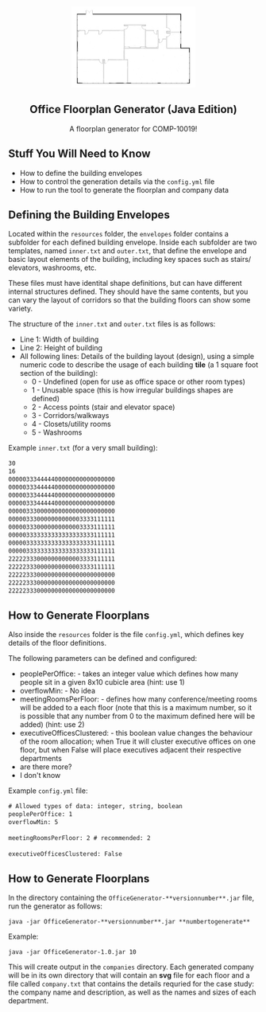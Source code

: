 <!-- DO WE NEED A LOGO?  WHY NOT! -->
<div align="center">
  <img src="images/ofp.jpg" alt="Awful Logo">

  <h2 align="center">Office Floorplan Generator (Java Edition)</h2>
  <p align="center">
A floorplan generator for COMP-10019!
  </p>
</div>

## Stuff You Will Need to Know
* How to define the building envelopes
* How to control the generation details via the ``config.yml`` file
* How to run the tool to generate the floorplan and company data

## Defining the Building Envelopes
Located within the ``resources`` folder, the `envelopes` folder contains a 
subfolder for each defined building envelope.  Inside each subfolder are two
templates, named ``inner.txt`` and ``outer.txt``, that define the envelope and
basic layout elements of the building, including key spaces such as stairs/
elevators, washrooms, etc.

These files must have identital shape definitions, but can have different
internal structures defined.  They should have the same contents, but you can
vary the layout of corridors so that the building floors can show some variety.

The structure of the ``inner.txt`` and ``outer.txt`` files is as follows:
* Line 1: Width of building
* Line 2: Height of building
* All following lines: Details of the building layout (design), using a simple
numeric code to describe the usage of each building **tile** (a 1 square foot
section of the building):
    * 0 - Undefined (open for use as office space or other room types)
    * 1 - Unusable space (this is how irregular buildings shapes are defined)
    * 2 - Access points (stair and elevator space)
    * 3 - Corridors/walkways
    * 4 - Closets/utility rooms
    * 5 - Washrooms

Example ``inner.txt`` (for a very small building):
```
30
16
000003334444400000000000000000
000003334444400000000000000000
000003334444400000000000000000
000003334444400000000000000000
000003330000000000000000000000
000003330000000000003333111111
000003330000000000003333111111
000003333333333333333333111111
000003333333333333333333111111
000003333333333333333333111111
222223330000000000003333111111
222223330000000000003333111111
222223330000000000000000000000
222223330000000000000000000000
222223330000000000000000000000
```

## How to Generate Floorplans
Also inside the ``resources`` folder is the file ``config.yml``, which defines
key details of the floor definitions.  

The following parameters can be defined and configured:
* peoplePerOffice: - takes an integer value which defines how many people sit in a given 8x10 cubicle area (hint: use 1)
* overflowMin: - No idea 
* meetingRoomsPerFloor: - defines how many conference/meeting rooms will be added to a each floor (note that this is a maximum number, so it is possible that any number from 0 to the maximum defined here will be added) (hint: use 2)
* executiveOfficesClustered: - this boolean value changes the behaviour of the room allocation; when True it will cluster executive offices on one floor, but when False will place executives adjacent their respective departments
* are there more?
* I don't know

Example ``config.yml`` file:
```
# Allowed types of data: integer, string, boolean
peoplePerOffice: 1
overflowMin: 5

meetingRoomsPerFloor: 2 # recommended: 2

executiveOfficesClustered: False
```

## How to Generate Floorplans
In the directory containing the `OfficeGenerator-**versionnumber**.jar` file, 
run the generator as follows:
```
java -jar OfficeGenerator-**versionnumber**.jar **numbertogenerate**
```
Example:
```
java -jar OfficeGenerator-1.0.jar 10
```
This will create output in the `companies` directory.  Each generated company
will be in its own directory that will contain an **svg** file for each floor
and a file called ``company.txt`` that contains the details requried for the
case study: the company name and description, as well as the names and sizes of
each department.
